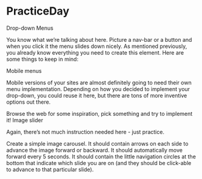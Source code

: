 # PracticeDay

Drop-down Menus

You know what we’re talking about here. Picture a nav-bar or a button and when you click it the menu slides down nicely. As mentioned previously, you already know everything you need to create this element. Here are some things to keep in mind:

Mobile menus

Mobile versions of your sites are almost definitely going to need their own menu implementation. Depending on how you decided to implement your drop-down, you could reuse it here, but there are tons of more inventive options out there.

Browse the web for some inspiration, pick something and try to implement it!
Image slider

Again, there’s not much instruction needed here - just practice.

Create a simple image carousel. It should contain arrows on each side to advance the image forward or backward. It should automatically move forward every 5 seconds. It should contain the little navigation circles at the bottom that indicate which slide you are on (and they should be click-able to advance to that particular slide).
